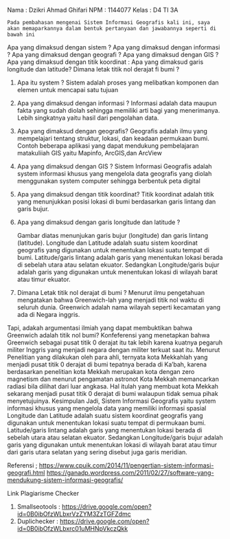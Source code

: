 Nama : Dzikri Ahmad Ghifari
NPM : 1144077
Kelas : D4 TI 3A	


	Pada pembahasan mengenai Sistem Informasi Geografis kali ini, saya akan memaparkannya dalam bentuk pertanyaan dan jawabannya seperti di bawah ini
Apa yang dimaksud dengan sistem ?
Apa yang dimaksud dengan informasi ? 
Apa yang dimaksud dengan geografi ?
Apa yang dimaksud dengan GIS ?
Apa yang dimaksud dengan titik koordinat :
Apa yang dimaksud garis longitude dan latitude?
Dimana letak titik nol derajat fi bumi ?

1. Apa itu system ?
	Sistem adalah proses yang melibatkan komponen dan elemen untuk mencapai satu tujuan

2. Apa yang dimaksud dengan informasi ?
	Informasi adalah data maupun fakta yang sudah diolah sehingga memiliki arti bagi yang menerimanya. Lebih singkatnya yaitu hasil dari pengolahan data.

3. Apa yang dimaksud dengan geografis?
	Geografis adalah ilmu yang mempelajari tentang struktur, lokasi, dan keadaan permukaan bumi. Contoh beberapa aplikasi yang dapat mendukung pembelajaran matakuliiah GIS yaitu Mapinfo, ArcGIS,dan ArcView 

4. Apa yang dimaksud dengan GIS ?
	Sistem Informasi Geografis adalah system informasi khusus yang mengelola data geografis yang diolah menggunakan system computer sehingga berbentuk peta digital

5. Apa yang dimaksud dengan titik koordinat?
	Titik koordinat adalah titik yang menunjukkan posisi lokasi di bumi berdasarkan garis lintang dan garis bujur.

6. Apa yang dimaksud dengan garis longitude dan latitude ?
 
	Gambar diatas menunjukan garis bujur (longitude) dan garis lintang (latitude). Longitude dan Latitude adalah suatu sistem koordinat geografis yang digunakan untuk menentukan lokasi suatu tempat di bumi. Latitude/garis lintang adalah garis yang menentukan lokasi berada di sebelah utara atau selatan ekuator. Sedangkan Longitude/garis bujur adalah garis yang digunakan untuk menentukan lokasi di wilayah barat atau timur ekuator.

7. Dimana Letak titik nol derajat di bumi ?
	Menurut ilmu pengetahuan mengatakan bahwa Greenwich-lah yang menjadi titik nol waktu di seluruh dunia. Greenwich adalah nama wilayah seperti kecamatan yang ada di Negara inggris. 

Tapi, adakah argumentasi ilmiah yang dapat membuktikan bahwa Greenwich adalah titik nol bumi? Konfeferensi yang menetapkan bahwa Greenwich sebagai pusat titik 0 derajat itu tak lebih karena kuatnya pegaruh militer Inggris yang menjadi negara dengan militer terkuat saat itu.
Menurut Penelitian yang dilakukan oleh para ahli, ternyata kota Mekkahlah yang menjadi pusat titik 0 derajat di bumi tepatnya berada di Ka’bah, karena berdasarkan penelitian kota Mekkah merupakan kota dengan zero magnetism dan menurut pengamatan astronot Kota Mekkah memancarkan radiasi bila dilihat dari luar angkasa. Hal itulah yang membuat kota Mekkah sekarang menjadi pusat titik 0 derajat di bumi walaupun tidak semua pihak menyetujuinya.
Kesimpulan
	Jadi, Sistem Informasi Geografis yaitu system informasi khusus yang mengelola data yang memiliki informasi spasial 
	Longitude dan Latitude adalah suatu sistem koordinat geografis yang digunakan untuk menentukan lokasi suatu tempat di permukaan bumi. Latitude/garis lintang adalah garis yang menentukan lokasi berada di sebelah utara atau selatan ekuator. Sedangkan Longitude/garis bujur adalah garis yang digunakan untuk menentukan lokasi di wilayah barat atau timur dari garis utara selatan yang sering disebut juga garis meridian.
	

Referensi ; https://www.cpuik.com/2014/11/pengertian-sistem-informasi-geografi.html https://ganadp.wordpress.com/2011/02/27/software-yang-mendukung-sistem-informasi-geografis/
	
Link Plagiarisme Checker
1. Smallseotools : https://drive.google.com/open?id=0B0ibOfzWLbxrVzZYM3ZzTGFZdmc 
2. Duplichecker : https://drive.google.com/open?id=0B0ibOfzWLbxrc01uMHNpVkczQkk
	
